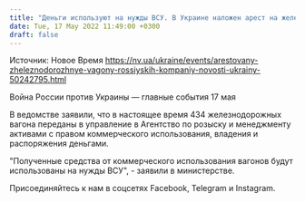 ```yaml
---
title: "Деньги используют на нужды ВСУ. В Украине наложен арест на железнодорожные вагоны российских компаний на сумму свыше 300 млн грн — МВД"
date: Tue, 17 May 2022 11:49:00 +0300
draft: false
---
```

Источник: Новое Время https://nv.ua/ukraine/events/arestovany-zheleznodorozhnye-vagony-rossiyskih-kompaniy-novosti-ukrainy-50242795.html


Война России против Украины — главные события 17 мая

В ведомстве заявили, что в настоящее время 434 железнодорожных вагона переданы в управление в Агентство по розыску и менеджменту активами с правом коммерческого использования, владения и распоряжения деньгами.

"Полученные средства от коммерческого использования вагонов будут использованы на нужды ВСУ", - заявили в министерстве.

Присоединяйтесь к нам в соцсетях Facebook, Telegram и Instagram.
